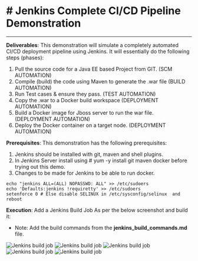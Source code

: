 # # Jenkins Complete CI/CD Pipeline Demonstration # 


----------

**Deliverables**:
This demonstration will simulate a completely automated CI/CD deployment pipeline using Jenkins. It will essentially do the following steps (phases):
1. Pull the source code for a Java EE based Project from GIT. (SCM AUTOMATION)
 2. Compile (build) the code using Maven to generate the .war file (BUILD AUTOMATION)
 3. Run Test cases & ensure they pass. (TEST AUTOMATION)
 4. Copy the .war to a Docker build workspace (DEPLOYMENT AUTOMATION)
 5. Build a Docker image for Jboss server to run the war file. (DEPLOYMENT AUTOMATION)
 6. Deploy the Docker container on a target node. (DEPLOYMENT AUTOMATION)

**Prerequisites**:
This demonstration has the following prerequisites:
 1. Jenkins should be installed with git, maven and shell plugins.
 2. In Jenkins Server install using # yum -y install git maven docker before trying out this demo.
 3. Changes to be made for Jenkins to be able to run docker.
 
```
echo "jenkins ALL=(ALL) NOPASSWD: ALL" >> /etc/sudoers
echo 'Defaults:jenkins !requiretty' >> /etc/sudoers
setenforce 0 # Else disable SELINUX in /etc/sysconfig/selinux  and reboot
 ```
 **Execution**:
Add a Jenkins Build Job As per the below screenshot and build it:
 - Note: Add the build commands from the **jenkins_build_commands.md** file.

![Jenkins build job](https://github.com/prasanjit-/devops_pipeline_demo/blob/master/images/Jenkins01.png)
![Jenkins build job](https://github.com/prasanjit-/devops_pipeline_demo/blob/master/images/jenkins02.png)
![Jenkins build job](https://github.com/prasanjit-/devops_pipeline_demo/blob/master/images/jenkins03.png)
![Jenkins build job](https://github.com/prasanjit-/devops_pipeline_demo/blob/master/images/jenkins04.png)
![Jenkins build job](https://github.com/prasanjit-/devops_pipeline_demo/blob/master/images/jenkins05.png)
